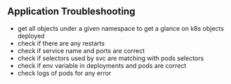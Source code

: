 ## Application Troubleshooting

- get all objects under a given namespace to get a glance on k8s objects deployed
- check if there are any restarts
- check if service name and ports are correct
- check if selectors used by svc are matching with pods selectors
- check if env variable in deployments and pods are correct
- check logs of pods for any error
